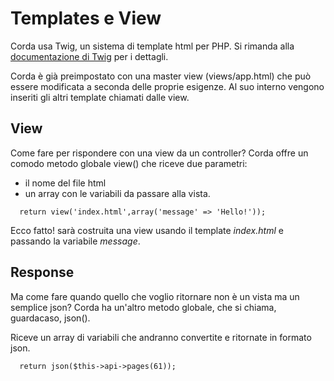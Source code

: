 # Templates e View

Corda usa Twig, un sistema di template html per PHP. 
Si rimanda alla [documentazione di Twig](http://twig.sensiolabs.org/doc/templates.html) per i dettagli.

Corda è già preimpostato con una master view (views/app.html) che può essere modificata a seconda delle proprie esigenze. Al suo interno vengono inseriti gli altri template chiamati dalle view.

## View

Come fare per rispondere con una view da un controller? 
Corda offre un comodo metodo globale view() che riceve due parametri:
- il nome del file html 
- un array con le variabili da passare alla vista.

```
  return view('index.html',array('message' => 'Hello!'));
```

Ecco fatto! sarà costruita una view usando il template _index.html_ e passando la variabile _message_.

## Response

Ma come fare quando quello che voglio ritornare non è un vista ma un semplice json? 
Corda ha un'altro metodo globale, che si chiama, guardacaso, json().

Riceve un array di variabili che andranno convertite e ritornate in formato json.
```
  return json($this->api->pages(61));
```


